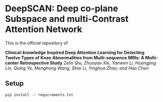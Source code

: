 # DeepSCAN: Deep co-plane Subspace and multi-Contrast Attention Network
This is the official repository of 

**Clinical-knowledge Inspired Deep Attention Learning for Detecting Twelve Types of Knee Abnormalities from Multi-sequence MRIs: A Multi-center Retrospective Study** 
*Zelin Qiu, Zhuoyao Xie, Yanwen Li, Huangjing Lin, Qiang Ye, Menghong Wang, Shisi Li, Yinghua Zhao, and Hao Chen*

## Setup
```bash
pip install -r requirements.txt
```



